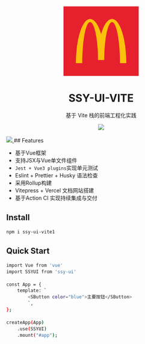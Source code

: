 <br>
<p align="center">
<img src="./assets/logo.png" style="width:200px;" />
</p>
<h1 align="center">SSY-UI-VITE</h1>
<p align="center">
  基于 Vite 栈的前端工程化实践
</p>

<p align="center">
<img src="https://img.shields.io/github/license/tjh1205/ssy-ui-vite1?color=red">
</p>

<a href="https://codecov.io/gh/tjh1205/ssy-ui-vite1" >
 <img src="https://codecov.io/gh/tjh1205/ssy-ui-vite1/graph/badge.svg?token=AXR5E5TBEZ"/>
 </a>
## Features

- 基于Vue框架
- 支持JSX与Vue单文件组件
- `Jest + Vue3 plugins`实现单元测试
- Eslint + Prettier + Husky 语法检查
- 采用Rollup构建
- Vitepress + Vercel 文档网站搭建
- 基于Action CI 实现持续集成与交付

## Install
```bash
npm i ssy-ui-vite1
```

## Quick Start
```bash
import Vue from 'vue'
import SSYUI from 'ssy-ui'

const App = {
    template: `
        <SButton color="blue">主要按钮</SButton>
        `,
};

createApp(App)
    .use(SSYUI)
    .mount("#app");
```
